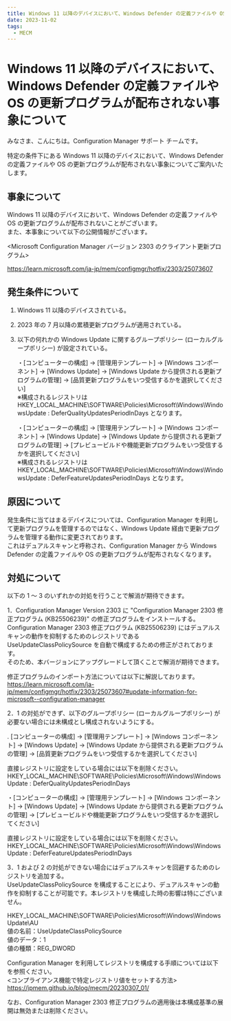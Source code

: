 ```yaml
---
title: Windows 11 以降のデバイスにおいて、Windows Defender の定義ファイルや OS の更新プログラムが配布されない事象について
date: 2023-11-02
tags:
  - MECM
---
```


# Windows 11 以降のデバイスにおいて、Windows Defender の定義ファイルや OS の更新プログラムが配布されない事象について

みなさま、こんにちは。Configuration Manager サポート チームです。

特定の条件下にある Windows 11 以降のデバイスにおいて、Windows Defender の定義ファイルや OS の更新プログラムが配布されない事象についてご案内いたします。

## 事象について
Windows 11 以降のデバイスにおいて、Windows Defender の定義ファイルや OS の更新プログラムが配布されないことがございます。  
また、本事象について以下の公開情報がございます。

<Microsoft Configuration Manager バージョン 2303 のクライアント更新プログラム>

https://learn.microsoft.com/ja-jp/mem/configmgr/hotfix/2303/25073607


## 発生条件について
1. Windows 11 以降のデバイスされている。   
2. 2023 年の 7 月以降の累積更新プログラムが適用されている。    
3. 以下の何れかの Windows Update に関するグループポリシー (ローカルグループポリシー) が設定されている。    

     ・[コンピューターの構成] -> [管理用テンプレート] -> [Windows コンポーネント] -> [Windows Update] -> [Windows Update から提供される更新プログラムの管理] -> [品質更新プログラムをいつ受信するかを選択してください]   
     ※構成されるレジストリは HKEY_LOCAL_MACHINE\SOFTWARE\Policies\Microsoft\Windows\WindowsUpdate : DeferQualityUpdatesPeriodInDays となります。

    ・[コンピューターの構成] -> [管理用テンプレート] -> [Windows コンポーネント] -> [Windows Update] -> [Windows Update から提供される更新プログラムの管理] -> [プレビュービルドや機能更新プログラムをいつ受信するかを選択してください]  
     ※構成されるレジストリは HKEY_LOCAL_MACHINE\SOFTWARE\Policies\Microsoft\Windows\WindowsUpdate : DeferFeatureUpdatesPeriodInDays となります。

## 原因について
発生条件に当てはまるデバイスについては、Configuration Manager を利用して更新プログラムを管理するのではなく、Windows Update 経由で更新プログラムを管理する動作に変更されております。  
これはデュアルスキャンと呼称され、Configuration Manager から Windows Defender の定義ファイルや OS の更新プログラムが配布されなくなります。

## 対処について
以下の 1 ～ 3 のいずれかの対処を行うことで解消が期待できます。  

1．Configuration Manager Version 2303 に "Configuration Manager 2303 修正プログラム (KB25506239)" の修正プログラムをインストールする。  
Configuration Manager 2303 修正プログラム (KB25506239) にはデュアルスキャンの動作を抑制するためのレジストリである UseUpdateClassPolicySource を自動で構成するための修正がされております。  
そのため、本バージョンにアップグレードして頂くことで解消が期待できます。  

修正プログラムのインポート方法については以下に解説しております。  
https://learn.microsoft.com/ja-jp/mem/configmgr/hotfix/2303/25073607#update-information-for-microsoft--configuration-manager

2．1 の対処ができず、以下のグループポリシー (ローカルグループポリシー) が必要ない場合には未構成とし構成されないようにする。  

. [コンピューターの構成] -> [管理用テンプレート] -> [Windows コンポーネント] -> [Windows Update] -> [Windows Update から提供される更新プログラムの管理] -> [品質更新プログラムをいつ受信するかを選択してください]   

直接レジストリに設定をしている場合には以下を削除ください。  
HKEY_LOCAL_MACHINE\SOFTWARE\Policies\Microsoft\Windows\WindowsUpdate : DeferQualityUpdatesPeriodInDays

・[コンピューターの構成] -> [管理用テンプレート] -> [Windows コンポーネント] -> [Windows Update] -> [Windows Update から提供される更新プログラムの管理] -> [プレビュービルドや機能更新プログラムをいつ受信するかを選択してください]  

直接レジストリに設定をしている場合には以下を削除ください。  
HKEY_LOCAL_MACHINE\SOFTWARE\Policies\Microsoft\Windows\WindowsUpdate : DeferFeatureUpdatesPeriodInDays

3．1 および 2 の対処ができない場合にはデュアルスキャンを回避するためのレジストリを追加する。  
UseUpdateClassPolicySource を構成することにより、デュアルスキャンの動作を抑制することが可能です。本レジストリを構成した時の影響は特にございません。   

HKEY_LOCAL_MACHINE\SOFTWARE\Policies\Microsoft\Windows\WindowsUpdate\AU  
値の名前：UseUpdateClassPolicySource  
値のデータ：1  
値の種類：REG_DWORD  

Configuration Manager を利用してレジストリを構成する手順については以下を参照ください。   
<コンプライアンス機能で特定レジストリ値をセットする方法>  
https://jpmem.github.io/blog/mecm/20230307_01/

なお、Configuration Manager 2303 修正プログラムの適用後は本構成基準の展開は無効または削除ください。
